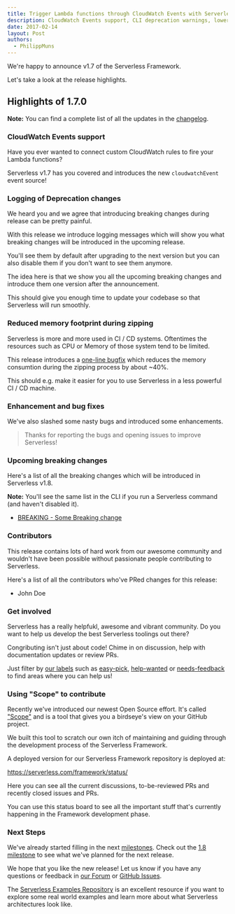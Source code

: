 ```yaml
---
title: Trigger Lambda functions through CloudWatch Events with Serverless v1.7
description: CloudWatch Events support, CLI deprecation warnings, lower memory usage during zipping, bugfixes and improvements in the Serverless Framework v1.7 release.
date: 2017-02-14
layout: Post
authors:
  - PhilippMuns
---
```


We're happy to announce v1.7 of the Serverless Framework.

Let's take a look at the release highlights.

## Highlights of 1.7.0

**Note:** You can find a complete list of all the updates in the [changelog](https://github.com/serverless/serverless/blob/master/CHANGELOG.md).

### CloudWatch Events support

Have you ever wanted to connect custom CloudWatch rules to fire your Lambda functions?

Serverless v1.7 has you covered and introduces the new `cloudwatchEvent` event source!

### Logging of Deprecation changes

We heard you and we agree that introducing breaking changes during release can be pretty painful.

With this release we introduce logging messages which will show you what breaking changes will be introduced in the upcoming release.

You'll see them by default after upgrading to the next version but you can also disable them if you don't want to see them anymore.

The idea here is that we show you all the upcoming breaking changes and introduce them one version after the announcement.

This should give you enough time to update your codebase so that Serverless will run smoothly.

### Reduced memory footprint during zipping

Serverless is more and more used in CI / CD systems. Oftentimes the resources such as CPU or Memory of those system tend to be limited.

This release introduces a [one-line bugfix](https://github.com/serverless/serverless/pull/3220) which reduces the memory consumtion during the zipping process by about ~40%.

This should e.g. make it easier for you to use Serverless in a less powerful CI / CD machine.

### Enhancement and bug fixes

We've also slashed some nasty bugs and introduced some enhancements.

> Thanks for reporting the bugs and opening issues to improve Serverless!

### Upcoming breaking changes

Here's a list of all the breaking changes which will be introduced in Serverless v1.8.

**Note:** You'll see the same list in the CLI if you run a Serverless command (and haven't disabled it).

- [BREAKING - Some Breaking change](https://github.com/serverless/serverless)

### Contributors

This release contains lots of hard work from our awesome community and wouldn't have been possible without passionate people contributing to Serverless.

Here's a list of all the contributors who've PRed changes for this release:

- John Doe

### Get involved

Serverless has a really helpfukl, awesome and vibrant community. Do you want to help us develop the best Serverless toolings out there?

Congributing isn't just about code! Chime in on discussion, help with documentation updates or review PRs.

Just filter by [our labels](https://github.com/serverless/serverless/labels) such as [easy-pick](https://github.com/serverless/serverless/issues?q=is%3Aopen+is%3Aissue+label%3Astatus%2Feasy-pick), [help-wanted](https://github.com/serverless/serverless/issues?q=is%3Aopen+is%3Aissue+label%3Astatus%2Fhelp-wanted) or [needs-feedback](https://github.com/serverless/serverless/labels/stage%2Fneeds-feedback) to find areas where you can help us!

### Using "Scope" to contribute

Recently we've introduced our newest Open Source effort. It's called ["Scope"](https://github.com/serverless/scope) and is a tool that gives you a birdseye's view on your GitHub project.

We built this tool to scratch our own itch of maintaining and guiding through the development process of the Serverless Framework.

A deployed version for our Serverless Framework repository is deployed at:

https://serverless.com/framework/status/

Here you can see all the current discussions, to-be-reviewed PRs and recently closed issues and PRs.

You can use this status board to see all the important stuff that's currently happening in the Framework development phase.

### Next Steps

We've already started filling in the next [milestones](https://github.com/serverless/serverless/milestones). Check out the [1.8 milestone](https://github.com/serverless/serverless/milestone/23) to see what we've planned for the next release.

We hope that you like the new release! Let us know if you have any questions or feedback in [our Forum](http://forum.serverless.com/) or [GitHub Issues](https://github.com/serverless/serverless/issues).

The [Serverless Examples Repository](https://github.com/serverless/examples) is an excellent resource if you want to explore some real world examples and learn more about what Serverless architectures look like.
